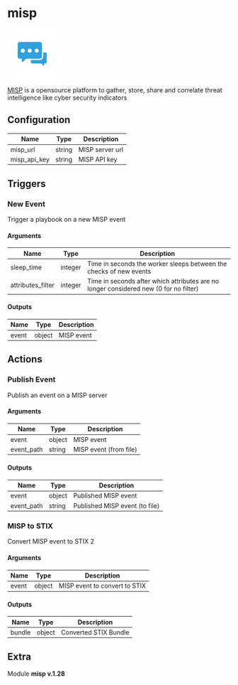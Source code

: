 # misp


![misp](../../assets/playbooks/library/misp.png)


[MISP](https://www.misp-project.org/) is a opensource platform to gather, store, share and correlate threat intelligence like cyber security indicators

## Configuration



| Name      |  Type   |  Description  |
| --------- | ------- | --------------------------- |
| misp_url | string | MISP server url |
| misp_api_key | string | MISP API key |





## Triggers

### New Event

Trigger a playbook on a new MISP event



#### Arguments
| Name      |  Type   |  Description  |
| --------- | ------- | --------------------------- |
| sleep_time | integer | Time in seconds the worker sleeps between the checks of new events |
| attributes_filter | integer | Time in seconds after which attributes are no longer considered new (0 for no filter) |






#### Outputs
| Name      |  Type   |  Description  |
| --------- | ------- | --------------------------- |
| event | object | MISP event |













## Actions

### Publish Event

Publish an event on a MISP server



#### Arguments

| Name      |  Type   |  Description  |
| --------- | ------- | --------------------------- |
| event | object | MISP event |
| event_path | string | MISP event (from file) |






#### Outputs
| Name      |  Type   |  Description  |
| --------- | ------- | --------------------------- |
| event | object | Published MISP event |
| event_path | string | Published MISP event (to file) |







### MISP to STIX

Convert MISP event to STIX 2



#### Arguments

| Name      |  Type   |  Description  |
| --------- | ------- | --------------------------- |
| event | object | MISP event to convert to STIX |






#### Outputs
| Name      |  Type   |  Description  |
| --------- | ------- | --------------------------- |
| bundle | object | Converted STIX Bundle |












## Extra

Module **misp v.1.28**
